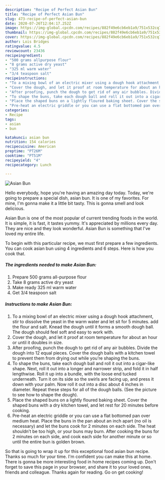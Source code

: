 ```yaml
---
description: "Recipe of Perfect Asian Bun"
title: "Recipe of Perfect Asian Bun"
slug: 473-recipe-of-perfect-asian-bun
date: 2020-07-26T12:04:17.252Z
image: https://img-global.cpcdn.com/recipes/882f49e6cb6eb1a9/751x532cq70/asian-bun-recipe-main-photo.jpg
thumbnail: https://img-global.cpcdn.com/recipes/882f49e6cb6eb1a9/751x532cq70/asian-bun-recipe-main-photo.jpg
cover: https://img-global.cpcdn.com/recipes/882f49e6cb6eb1a9/751x532cq70/asian-bun-recipe-main-photo.jpg
author: Lois Bridges
ratingvalue: 4.5
reviewcount: 23436
recipeingredient:
- "500 grams allpurpose flour"
- "8 grams active dry yeast"
- "325 ml warm water"
- "3/4 teaspoon salt"
recipeinstructions:
- "To a mixing bowl of an electric mixer using a dough hook attachment, stir to dissolve the yeast in the warm water and let sit for 5 minutes. add the flour and salt. Knead the dough until it forms a smooth dough ball. The dough should feel soft and easy to work with."
- "Cover the dough, and let it proof at room temperature for about an hour or until it doubles in size."
- "After proofing, punch the dough to get rid of any air bubbles. Divide the dough into 12 equal pieces. Cover the dough balls with a kitchen towel to prevent them from drying out while you’re shaping the buns."
- "To shape the buns, take each dough ball and roll it out into a cigar-like shape. Next, roll it out into a longer and narrower strip, and fold it in half lengthwise. Roll it up into a bundle, with the loose end tucked underneath. Turn it on its side so the swirls are facing up, and press it down with your palm. Now roll it out into a disc about 4 inches in diameter. Repeat these steps for all of the dough balls. (See the picture to see how to shape the dough)."
- "Place the shaped buns on a lightly floured baking sheet. Cover the shaped buns with a dry kitchen towel, and let rest for 20 minutes before cooking."
- "Pre-heat an electric griddle or you can use a flat bottomed pan over medium heat. Place the buns in the pan about an inch apart (no oil is necessary) and let the buns cook for 2 minutes on each side. The heat shouldn’t be too high, or your buns may burn. After cooking the buns for 2 minutes on each side, and cook each side for another minute or so until the entire bun is golden brown."
categories:
- Recipe
tags:
- asian
- bun

katakunci: asian bun 
nutrition: 154 calories
recipecuisine: American
preptime: "PT26M"
cooktime: "PT51M"
recipeyield: "4"
recipecategory: Lunch

---
```



![Asian Bun](https://img-global.cpcdn.com/recipes/882f49e6cb6eb1a9/751x532cq70/asian-bun-recipe-main-photo.jpg)

Hello everybody, hope you're having an amazing day today. Today, we're going to prepare a special dish, asian bun. It is one of my favorites. For mine, I'm gonna make it a little bit tasty. This is gonna smell and look delicious.

Asian Bun is one of the most popular of current trending foods in the world. It is simple, it is fast, it tastes yummy. It's appreciated by millions every day. They are nice and they look wonderful. Asian Bun is something that I've loved my entire life.




To begin with this particular recipe, we must first prepare a few ingredients. You can cook asian bun using 4 ingredients and 6 steps. Here is how you cook that.

<!--inarticleads1-->

##### The ingredients needed to make Asian Bun:

1. Prepare 500 grams all-purpose flour
1. Take 8 grams active dry yeast
1. Make ready 325 ml warm water
1. Get 3/4 teaspoon salt




<!--inarticleads2-->

##### Instructions to make Asian Bun:

1. To a mixing bowl of an electric mixer using a dough hook attachment, stir to dissolve the yeast in the warm water and let sit for 5 minutes. add the flour and salt. Knead the dough until it forms a smooth dough ball. The dough should feel soft and easy to work with.
1. Cover the dough, and let it proof at room temperature for about an hour or until it doubles in size.
1. After proofing, punch the dough to get rid of any air bubbles. Divide the dough into 12 equal pieces. Cover the dough balls with a kitchen towel to prevent them from drying out while you’re shaping the buns.
1. To shape the buns, take each dough ball and roll it out into a cigar-like shape. Next, roll it out into a longer and narrower strip, and fold it in half lengthwise. Roll it up into a bundle, with the loose end tucked underneath. Turn it on its side so the swirls are facing up, and press it down with your palm. Now roll it out into a disc about 4 inches in diameter. Repeat these steps for all of the dough balls. (See the picture to see how to shape the dough).
1. Place the shaped buns on a lightly floured baking sheet. Cover the shaped buns with a dry kitchen towel, and let rest for 20 minutes before cooking.
1. Pre-heat an electric griddle or you can use a flat bottomed pan over medium heat. Place the buns in the pan about an inch apart (no oil is necessary) and let the buns cook for 2 minutes on each side. The heat shouldn’t be too high, or your buns may burn. After cooking the buns for 2 minutes on each side, and cook each side for another minute or so until the entire bun is golden brown.




So that is going to wrap it up for this exceptional food asian bun recipe. Thanks so much for your time. I'm confident you can make this at home. There is gonna be more interesting food in home recipes coming up. Don't forget to save this page in your browser, and share it to your loved ones, friends and colleague. Thanks again for reading. Go on get cooking!
